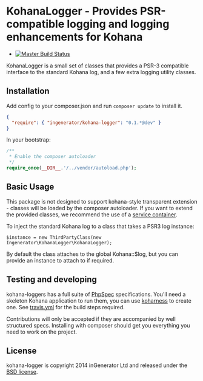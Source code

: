 # KohanaLogger - Provides PSR-compatible logging and logging enhancements for Kohana

- [![Master Build Status](https://travis-ci.org/ingenerator/kohana-logger.png?branch=master)](https://travis-ci.org/ingenerator/kohana-logger)

KohanaLogger is a small set of classes that provides a PSR-3 compatible interface to the
standard Kohana log, and a few extra logging utility classes.

## Installation

Add config to your composer.json and run `composer update` to install it.

```json
{
  "require": { "ingenerator/kohana-logger": "0.1.*@dev" }
}
```

In your bootstrap:
```php
/**
 * Enable the composer autoloader
 */
require_once(__DIR__.'/../vendor/autoload.php');
```

## Basic Usage

This package is not designed to support kohana-style transparent extension - classes will be loaded by the composer
autoloader. If you want to extend the provided classes, we recommend the use of a 
[service container](https://github.com/zeelot/kohana-dependencies).

To inject the standard Kohana log to a class that takes a PSR3 log instance:

```
$instance = new ThirdPartyClass(new Ingenerator\KohanaLogger\KohanaLogger);
```

By default the class attaches to the global Kohana::$log, but you can provide an instance to attach to if required.


## Testing and developing

kohana-loggers has a full suite of [PhpSpec](http://phpspec.net) specifications. You'll need a skeleton Kohana application to 
run them, you can use [koharness](https://github.com/ingenerator/koharness) to create one. See [travis.yml](travis.yml) for 
the build steps required.

Contributions will only be accepted if they are accompanied by well structured specs. Installing with composer should
get you everything you need to work on the project.

## License

kohana-logger is copyright 2014 inGenerator Ltd and released under the [BSD license](LICENSE).
